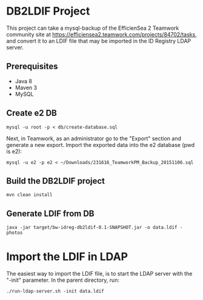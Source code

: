 # DB2LDIF Project

This project can take a mysql-backup of the EfficienSea 2 Teamwork community site at
https://efficiensea2.teamwork.com/projects/84702/tasks, and convert it to an LDIF file
that may be imported in the ID Registry LDAP server.

## Prerequisites

* Java 8
* Maven 3
* MySQL

## Create e2 DB

    mysql -u root -p < db/create-database.sql

Next, in Teamwork, as an administrator go to the "Export" section and generate a new export.
Import the exported data into the e2 database (pwd is e2):

    mysql -u e2 -p e2 < ~/Downloads/231616_TeamworkPM_Backup_20151106.sql 

## Build the DB2LDIF project

    mvn clean install

## Generate LDIF from DB

    java -jar target/bw-idreg-db2ldif-0.1-SNAPSHOT.jar -o data.ldif -photos

# Import the LDIF in LDAP

The easiest way to import the LDIF file, is to start the LDAP server with the "-init" parameter. 
In the parent directory, run:

    ./run-ldap-server.sh -init data.ldif
    
   